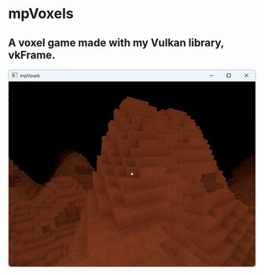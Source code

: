 # mpVoxels
## A voxel game made with my Vulkan library, vkFrame.

![screenshot](./extra/terrainScreenshot.png)